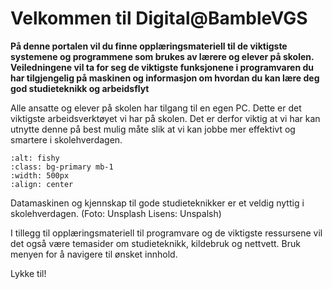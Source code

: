 # Velkommen til Digital@BambleVGS

**På denne portalen vil du finne opplæringsmateriell til de viktigste systemene og programmene som brukes av lærere og elever på skolen. Veiledningene vil ta for seg de viktigste funksjonene i programvaren du har tilgjengelig på maskinen og informasjon om hvordan du kan lære deg god studieteknikk og arbeidsflyt**

Alle ansatte og elever på skolen har tilgang til en egen PC. Dette er det viktigste arbeidsverktøyet vi har på skolen. Det er derfor viktig at vi har kan utnytte denne på best mulig måte slik at vi kan jobbe mer effektivt og smartere i skolehverdagen.

```{image} ./media/elev-pc.jpeg
:alt: fishy
:class: bg-primary mb-1
:width: 500px
:align: center
```
Datamaskinen og kjennskap til gode studieteknikker er et veldig nyttig i skolehverdagen. (Foto: Unsplash Lisens: Unspalsh)

I tillegg til opplæringsmateriell til programvare og de viktigste ressursene vil det også være temasider om studieteknikk, kildebruk og nettvett. Bruk menyen for å navigere til ønsket innhold.

Lykke til!